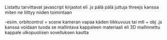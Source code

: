 Listattu tarvittavat javascript kirjastot eli .js pälä pälä juttuja threejs kanssa miten ne liittyy niiden toimintaan

-esim. orbitcontrol = scene kameran vapaa käden liikkuvuus
tai mtl + obj .js kanssa voidaan tuoda se mallintava kappaleen materiaali eli 3D mallinnettu kappale ulkopuolisen sovelluksen kautta
